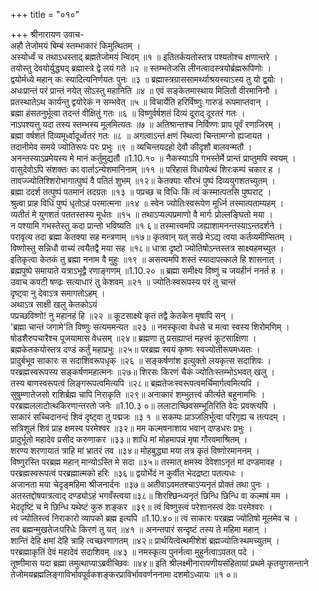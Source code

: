 +++
title = "०१०"

+++
श्रीनारायण उवाच-  
अहौ तेजोमयं बिम्बं स्तम्भाकारं किमुत्थितम् ।  
अस्योर्ध्वं च तथाऽधस्ताद् ब्रह्मतेजोमयं न्विदम् ॥१ ॥
इतितर्कयतोस्तत्र पश्यतोश्च क्षणान्तरे ।  
तयोस्तु देवयोर्युद्ध्यद् ब्रह्मास्त्रे द्वे लयं गते ॥२ ॥
स्तम्भतेजसि लीनत्वादस्त्रयोर्ब्रह्मरूपिणोः ।  
द्वयोर्मध्ये महान् कः स्यादित्यनिर्णयतः पुनः ॥३ ॥
ब्रह्मास्त्रग्राससामर्थ्याश्रयस्याऽस्य तु यो द्वयोः ।  
अधःप्रान्तं परं प्रान्तं नयेत् सोऽस्तु महानिति ॥४ ॥
एवं सङ्केतमास्थाय मिलितौ वीरमानिनौ ।  
प्रतस्थातेऽथ कार्यन्तु द्वयोरेकं न सम्भवेत् ॥५ ॥
विचार्येति हरिर्विष्णुः गारुडं रूपमाप्तवान् ।  
ब्रह्मा हंसतनुर्भूत्वा तदन्तं वीक्षितुं गतः ॥६ ॥
विष्णुर्वर्षशतं दिव्यं दूराद् दूरतरं गतः ।  
नाऽपश्यत्तु यदा तस्य स्तम्भस्य मूलमित्यतः ॥७ ॥
अतिश्रान्तश्च निर्विण्णः प्राप पूर्वं रणाजिरम् ।  
ब्रह्मा वर्षशतं दिव्यमूर्ध्वादूर्ध्वतरं गतः ॥८ ॥
अगत्वाऽन्तं क्षणं स्थित्वा चिन्तामग्नो ह्यजायत ।  
तदानीमेव समये ज्योतिरूपः परः प्रभुः ॥९ ॥
व्यचिन्तयदहो देवौ कीदृशौ बालवन्मतौ ।  
अनन्तस्याऽप्रमेयस्य मे मानं कर्तुमुद्यतौ ॥1.10.१० ॥
नैकस्याऽपि गभस्तेर्मे प्रान्तं प्राप्तुमपि स्वयम् ।  
वासुदेवोऽपि संशक्तः का वार्ताऽन्येशमानिनाम् ॥११ ॥
परिहासं विधायेत्थं शिरःकम्पं चकार ह ।  
तावज्ज्योतिश्शिरोभागात्पुष्पं वै पतितं शुभम् ॥१२॥
केतक्याः सौरभं पुष्पं दिव्ययुगशतच्युतम् ।  
ब्रह्मा ददर्श तत्पुष्पं पतमानं तदग्रतः ॥१३ ॥
पप्रच्छ च विधिः किं त्वं कस्मात्पतसि पुष्पराट् ।  
श्रुत्वा प्राह विधिं पुष्पं धृतोऽहं परमात्मना ॥१४ ॥
स्वेन ज्योतिःस्वरूपेण मूर्ध्नि तस्मात्पताम्यहम् ।  
व्यतीतं मे युगशतं पततस्तस्य मूर्धतः ॥१५ ॥
तथाऽप्यल्पप्रमाणो वै मार्गः प्रोल्लङ्घितो मया ।  
न पश्यामि गभस्तेस्तु कदा प्रान्तो भविष्यति ॥१ ६॥
तस्मात्त्वमपि जह्याशामनन्तस्याऽन्तदर्शने ।  
परावृत्य तदा ब्रह्मा केतक्या सह मन्त्रणाम् ॥१७॥
कृतवान् यत् सखे मेऽद्य त्वया कर्तव्यमीप्सितम् ।  
विष्णोस्तु सन्निधौ वाच्यं त्वयैतद्वै मया सह ॥१८॥
धात्रा दृष्टो ज्योतिषोऽन्तस्तत्र साक्ष्यहमच्युत ।  
इतिकृत्वा केतकं तु ब्रह्मा ननाम वै मुहुः ॥१९ ॥
असत्यमपि शस्तं स्यादापत्काले हि शासनात् ।  
ब्रह्मपुष्पे समायाते यत्राऽभूद्वै रणाङ्गणम् ॥1.10.२० ॥
ब्रह्मा समीक्ष्य विष्णुं च जयहीनं ननर्त ह ।  
उवाच कपटी षण्ढः सत्याधारं तु केशवम् ॥२१ ॥
ज्योतिःस्वरूपस्य परं तु चान्तं  
दृष्ट्वा नु देवाऽत्र समागतोऽहम् ।  
अथाऽत्र साक्षी खलु केतकोऽयं  
पप्रच्छविष्णो! नु महानहं हि ॥२२ ॥
कूटसाक्ष्ये कृतं तद्वै केतकेन मृषापि सन् ।  
'ब्रह्मा चान्तं जगामे'ति विष्णुः सत्यममन्यत ॥२३ ॥
नमस्कृत्वा वेधसे च मत्वा स्वस्य शिरोमणिम् ।  
षोडशैरुपचारैश्च पूजयामास वेधसम् ॥२४॥
ब्रह्मणा तु प्रसह्याप्तं महत्त्वं कूटसाक्षिणा ।  
ब्रह्मकेतकयोस्तत्र दण्डं कर्तुं महाप्रभुः ॥२५॥
परब्रह्म स्वयं कृष्णः स्वज्योतीरूपमध्यतः ।  
प्रादुर्बभूव साकारः स सदाशिवरूपधृक् ॥२६ ॥
सङ्कर्षणांश इत्युक्तो लयकृत्स सदाशिवः ।  
परब्रह्मस्वरूपस्य सङ्कर्षणमहात्मनः ॥२७॥
शिरसः किरणं चैकं ज्योतिःस्तम्भोऽभवत् खलु ।  
तस्य बाणस्वरूपत्वं लिङ्गरूपत्वमित्यपि ॥२८॥
ब्रह्मतेजःस्वरूपत्वमर्चिमार्गत्वमित्यपि ।  
सुषुम्णातेजसो राशिर्ब्रह्म चापि निराकृति ॥२९॥
अनाकारं शम्भुतत्त्वं कीर्त्यते बहुनामभिः ।  
परब्रह्मललाटोत्थकिरणान्तरतो जनेः ॥1.10.३ ०॥
ललाटाच्छिवसम्भूतिरिति वेदः प्रवक्त्यपि ।  
साकारं सच्चिदानन्दं शिवं दृष्ट्वा तु पद्मजः ॥३ १ ॥
सकम्पः प्राञ्जलिर्भूत्वा परिगृह्य च तत्पदम् ।  
सत्रिशूलं शिवं प्राह क्षमस्व परमेश्वर ॥३२॥
मम कल्मषनाशाय भवान् दण्डधरः प्रभुः ।  
प्रादुर्भूतो महादेव प्रसीद करुणाकर ॥३३॥
शाधि मां मोहमापन्नं मृषा गौरवमाश्रितम् ।  
शरण्य शरणायातं त्राहि मां भ्रातरं तव ॥३४॥
मोहबुद्ध्या मया तत्र कृतं विष्णोरमाननम् ।  
विष्णुरस्ति परब्रह्म महान् मान्योऽस्ति मे सदा ॥३५॥
तस्मात् क्षमस्व देवेशाऽनृतं मां दण्डमावह ।  
परब्रह्मस्वरूपत्वं परब्रह्मात्मको हरिः ॥३६॥
द्वयोर्भेदं न कुर्वीत भेदद्रष्टा पतत्यधः ।  
अजानता मया चेदृङ्महिमा श्रीजनार्दनः ॥३७॥
अतीवाऽवमतश्चाऽप्यनृतं प्रोक्तं तथा पुनः ।  
अतस्तद्दोषपात्रत्वाद् दण्ड्योऽहं भगवँस्त्वया॥३८॥
शिरश्छिन्ध्यनृतं छिन्धि छिन्धि वा कल्मषं मम ।  
भेददृष्टिं च मे छिन्धि यथेष्टं कुरु शङ्कर ॥३९॥
त्वं विष्णुस्त्वं परेशानस्त्वं देवः परमेश्वरः ।  
त्वं ज्योतिस्त्वं निराकारो व्यापको ब्रह्म इत्यपि ॥1.10.४०॥
त्वं साकारः परब्रह्म ज्योतिषो मूलमेव च ।  
तव ब्रह्मन्मुखतेजःपरिधेः किरणं तु यत् ॥४१ ॥
अनन्तपारं सन्दृष्टं तस्य ते महिमा महान् ।  
शान्तिं देहि क्षमां देहि त्राहि त्वच्छरणागतम् ॥४२॥
प्रार्थयित्वेत्थमीशेशं ब्रह्मज्योतिःस्थमच्युतम् ।  
परब्रह्माकृतिं देवं महादेवं सदाशिवम् ॥४३ ॥
नमस्कृत्य पुनर्नत्वा मुहुर्नत्वाऽपतत् पदे ।  
तूष्णीमास यदा ब्रह्मा तमुत्थाप्याऽब्रवीच्छिवः ॥४४॥
इति श्रीलक्ष्मीनारायणीयसंहितायां प्रथमे कृतयुगसन्ताने तेजोमयब्रह्मलिङ्गाविर्भावपूर्वकशङ्करप्राविर्भाववर्णननामा दशमोऽध्यायः ॥१ ०॥
    
